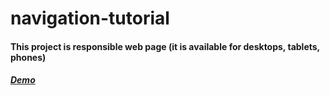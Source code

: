 # navigation-tutorial
#### This project is responsible web page (it is available for desktops, tablets, phones)
##### [Demo](https://penababayev.github.io/navigation-tutorial/)

